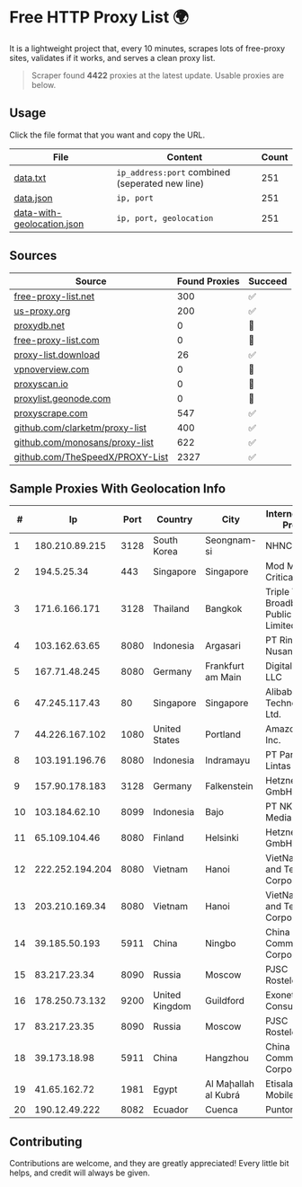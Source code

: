
# Free HTTP Proxy List 🌍

It is a lightweight project that, every 10 minutes, scrapes lots of free-proxy sites, validates if it works, and serves a clean proxy list.


> Scraper found **4422** proxies at the latest update. Usable proxies are below.

## Usage

Click the file format that you want and copy the URL.


|File|Content|Count|
|----|-------|-----|
|[data.txt](https://raw.githubusercontent.com/themiralay/Proxy-List-World/master/data.txt)|`ip_address:port` combined (seperated new line)|251|
|[data.json](https://raw.githubusercontent.com/themiralay/Proxy-List-World/master/data.json)|`ip, port`|251|
|[data-with-geolocation.json](https://raw.githubusercontent.com/themiralay/Proxy-List-World/master/data-with-geolocation.json)|`ip, port, geolocation`|251|

## Sources

|Source|Found Proxies|Succeed|
|------|-------------|-------|
|[free-proxy-list.net](https://free-proxy-list.net)|300|✅|
|[us-proxy.org](https://www.us-proxy.org)|200|✅|
|[proxydb.net](http://proxydb.net)|0|🚫|
|[free-proxy-list.com](https://free-proxy-list.com/?page=&port=&type%5B%5D=http&type%5B%5D=https&up_time=0&search=Search)|0|🚫|
|[proxy-list.download](https://www.proxy-list.download/HTTP)|26|✅|
|[vpnoverview.com](https://vpnoverview.com/privacy/anonymous-browsing/free-proxy-servers)|0|🚫|
|[proxyscan.io](https://www.proxyscan.io)|0|🚫|
|[proxylist.geonode.com](https://proxylist.geonode.com/api/proxy-list?limit=300&page=1&sort_by=lastChecked&sort_type=desc&protocols=http,https)|0|🚫|
|[proxyscrape.com](https://api.proxyscrape.com/v2/?request=displayproxies&protocol=http&timeout=10000&country=all&ssl=all&anonymity=all)|547|✅|
|[github.com/clarketm/proxy-list](https://raw.githubusercontent.com/clarketm/proxy-list/master/proxy-list-raw.txt)|400|✅|
|[github.com/monosans/proxy-list](https://raw.githubusercontent.com/monosans/proxy-list/main/proxies/http.txt)|622|✅|
|[github.com/TheSpeedX/PROXY-List](https://raw.githubusercontent.com/TheSpeedX/PROXY-List/master/http.txt)|2327|✅|


## Sample Proxies With Geolocation Info

|#|Ip|Port|Country|City|Internet Service Provider|
|-|--|----|-------|----|-------------------------|
|1|180.210.89.215|3128|South Korea|Seongnam-si|NHNCLOUD|
|2|194.5.25.34|443|Singapore|Singapore|Mod Mission Critical LLC|
|3|171.6.166.171|3128|Thailand|Bangkok|Triple T Broadband Public Company Limited|
|4|103.162.63.65|8080|Indonesia|Argasari|PT Ring Media Nusantara|
|5|167.71.48.245|8080|Germany|Frankfurt am Main|DigitalOcean, LLC|
|6|47.245.117.43|80|Singapore|Singapore|Alibaba (US) Technology Co., Ltd.|
|7|44.226.167.102|1080|United States|Portland|Amazon.com, Inc.|
|8|103.191.196.76|8080|Indonesia|Indramayu|PT Pangkalan Lintas Data|
|9|157.90.178.183|3128|Germany|Falkenstein|Hetzner Online GmbH|
|10|103.184.62.10|8099|Indonesia|Bajo|PT NKNET Data Media|
|11|65.109.104.46|8080|Finland|Helsinki|Hetzner Online GmbH|
|12|222.252.194.204|8080|Vietnam|Hanoi|VietNam Post and Telecom Corporation|
|13|203.210.169.34|8080|Vietnam|Hanoi|VietNam Post and Telecom Corporation|
|14|39.185.50.193|5911|China|Ningbo|China Mobile Communications Corporation|
|15|83.217.23.34|8090|Russia|Moscow|PJSC Rostelecom|
|16|178.250.73.132|9200|United Kingdom|Guildford|Exonetric Consulting Ltd|
|17|83.217.23.35|8090|Russia|Moscow|PJSC Rostelecom|
|18|39.173.18.98|5911|China|Hangzhou|China Mobile Communications Corporation|
|19|41.65.162.72|1981|Egypt|Al Maḩallah al Kubrá|Etisalat Misr Mobile BB|
|20|190.12.49.222|8082|Ecuador|Cuenca|Puntonet S.A|



## Contributing

Contributions are welcome, and they are greatly appreciated! Every
little bit helps, and credit will always be given.

